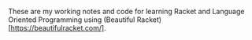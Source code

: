 These are my working notes and code for learning Racket and Language Oriented Programming using (Beautiful Racket)[https://beautifulracket.com/].
